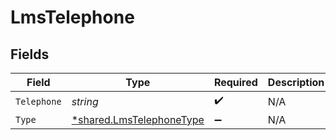 # LmsTelephone


## Fields

| Field                                                                      | Type                                                                       | Required                                                                   | Description                                                                |
| -------------------------------------------------------------------------- | -------------------------------------------------------------------------- | -------------------------------------------------------------------------- | -------------------------------------------------------------------------- |
| `Telephone`                                                                | *string*                                                                   | :heavy_check_mark:                                                         | N/A                                                                        |
| `Type`                                                                     | [*shared.LmsTelephoneType](../../../pkg/models/shared/lmstelephonetype.md) | :heavy_minus_sign:                                                         | N/A                                                                        |